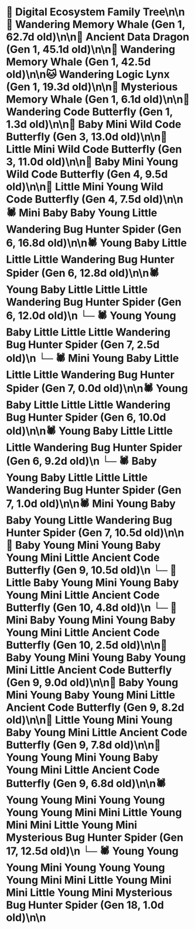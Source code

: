 # 🌳 Digital Ecosystem Family Tree\n\n🐋 Wandering Memory Whale (Gen 1, 62.7d old)\n\n🐉 Ancient Data Dragon (Gen 1, 45.1d old)\n\n🐋 Wandering Memory Whale (Gen 1, 42.5d old)\n\n🐱 Wandering Logic Lynx (Gen 1, 19.3d old)\n\n🐋 Mysterious Memory Whale (Gen 1, 6.1d old)\n\n🦋 Wandering Code Butterfly (Gen 1, 1.3d old)\n\n🦋 Baby Mini Wild Code Butterfly (Gen 3, 13.0d old)\n\n🦋 Little Mini Wild Code Butterfly (Gen 3, 11.0d old)\n\n🦋 Baby Mini Young Wild Code Butterfly (Gen 4, 9.5d old)\n\n🦋 Little Mini Young Wild Code Butterfly (Gen 4, 7.5d old)\n\n🕷️ Mini Baby Baby Young Little Wandering Bug Hunter Spider (Gen 6, 16.8d old)\n\n🕷️ Young Baby Little Little Little Wandering Bug Hunter Spider (Gen 6, 12.8d old)\n\n🕷️ Young Baby Little Little Little Wandering Bug Hunter Spider (Gen 6, 12.0d old)\n  └─ 🕷️ Young Young Baby Little Little Little Wandering Bug Hunter Spider (Gen 7, 2.5d old)\n  └─ 🕷️ Mini Young Baby Little Little Little Wandering Bug Hunter Spider (Gen 7, 0.0d old)\n\n🕷️ Young Baby Little Little Little Wandering Bug Hunter Spider (Gen 6, 10.0d old)\n\n🕷️ Young Baby Little Little Little Wandering Bug Hunter Spider (Gen 6, 9.2d old)\n  └─ 🕷️ Baby Young Baby Little Little Little Wandering Bug Hunter Spider (Gen 7, 1.0d old)\n\n🕷️ Mini Young Baby Baby Young Little Wandering Bug Hunter Spider (Gen 7, 10.5d old)\n\n🦋 Baby Young Mini Young Baby Young Mini Little Ancient Code Butterfly (Gen 9, 10.5d old)\n  └─ 🦋 Little Baby Young Mini Young Baby Young Mini Little Ancient Code Butterfly (Gen 10, 4.8d old)\n  └─ 🦋 Mini Baby Young Mini Young Baby Young Mini Little Ancient Code Butterfly (Gen 10, 2.5d old)\n\n🦋 Baby Young Mini Young Baby Young Mini Little Ancient Code Butterfly (Gen 9, 9.0d old)\n\n🦋 Baby Young Mini Young Baby Young Mini Little Ancient Code Butterfly (Gen 9, 8.2d old)\n\n🦋 Little Young Mini Young Baby Young Mini Little Ancient Code Butterfly (Gen 9, 7.8d old)\n\n🦋 Young Young Mini Young Baby Young Mini Little Ancient Code Butterfly (Gen 9, 6.8d old)\n\n🕷️ Young Young Mini Young Young Young Young Mini Mini Little Young Mini Mini Little Young Mini Mysterious Bug Hunter Spider (Gen 17, 12.5d old)\n  └─ 🕷️ Young Young Young Mini Young Young Young Young Mini Mini Little Young Mini Mini Little Young Mini Mysterious Bug Hunter Spider (Gen 18, 1.0d old)\n\n